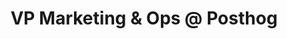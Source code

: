---
draft: false
name: "Charles Cook"
title: "VP Marketing & Ops @ Posthog"
quote: "Been here 20min and already folks are sharing great advice."
avatar: {
    src: "https://ca.slack-edge.com/T02EGRUMRM1-U050QHY5AAH-a66eae1b59aa-512",
    alt: "Charles"
}
publishDate: "2022-11-09 15:39"
---